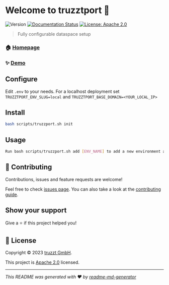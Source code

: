 # Welcome to truzztport 👋
![Version](https://img.shields.io/badge/version-0.0.1-blue.svg?cacheSeconds=2592000)
[![Documentation Status](https://readthedocs.org/projects/truzztport/badge/?version=latest)](https://truzztport.readthedocs.io/en/latest/?badge=latest)
[![License: Apache 2.0](https://img.shields.io/badge/License-Apache2.0-yellow.svg)](/LICENSE)

> Fully configurable dataspace setup

### 🏠 [Homepage](truzztport.com)

### ✨ [Demo](demo.truzztport.com)

## Configure
Edit ```.env``` to your needs. 
For a localhost deployment set ```TRUZZTPORT_ENV_SLUG=local``` and ```TRUZZTPORT_BASE_DOMAIN=<YOUR_LOCAL_IP>```

## Install

```sh
bash scripts/truzzport.sh init
```

## Usage

```sh
Run bash scripts/truzzport.sh add [ENV_NAME] to add a new environment and run bash scripts/truzzport.sh start [ENV_NAME] to start an environment
```

## 🤝 Contributing

Contributions, issues and feature requests are welcome!

Feel free to check [issues page](https://github.com/truzzt/truzztport/issues). You can also take a look at the [contributing guide](/CONTRIBUTING.md).

## Show your support

Give a ⭐️ if this project helped you!


## 📝 License

Copyright © 2023 [truzzt GmbH](https://truzzt.com).

This project is [Apache 2.0](/LICENSE) licensed.

***
_This README was generated with ❤️ by [readme-md-generator](https://github.com/kefranabg/readme-md-generator)_
